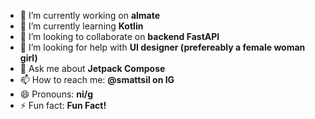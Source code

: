 - 🔭 I’m currently working on **almate**
- 🌱 I’m currently learning **Kotlin**
- 👯 I’m looking to collaborate on **backend FastAPI**
- 🤔 I’m looking for help with **UI designer (prefereably a female woman girl)**
- 💬 Ask me about **Jetpack Compose**
- 📫 How to reach me: **@smattsil on IG**
- 😄 Pronouns: **ni/g**
- ⚡ Fun fact: **Fun Fact!**
